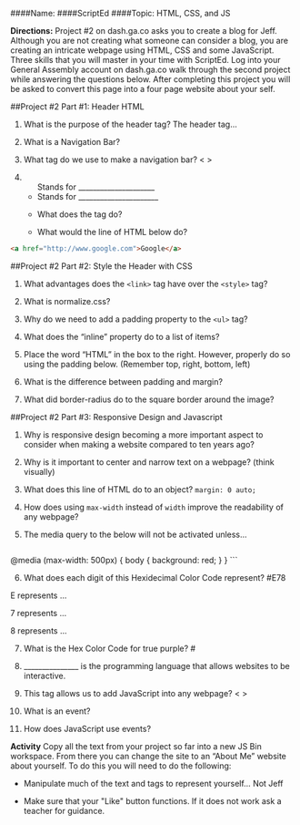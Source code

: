 ####Name:
####ScriptEd
####Topic: HTML, CSS, and JS

**Directions:** Project #2 on dash.ga.co asks you to create a blog for Jeff. Although you are not creating what someone can consider a blog, you are creating an intricate webpage using HTML, CSS and some JavaScript. Three skills that you will master in your time with ScriptEd. Log into your General Assembly account on dash.ga.co walk through the second project while answering the questions below. After completing this project you will be asked to convert this page into a four page website about your self.


##Project #2 Part #1: Header HTML
1. What is the purpose of the header tag? The header tag...

2. What is a Navigation Bar?

3. What tag do we use to make a navigation bar? <      >

4.  <ul> Stands for _____________________
    <li> Stands for ______________________

5. What does the <a> tag do?

6. What would the line of HTML below do?

``` html
<a href="http://www.google.com">Google</a>
```

##Project #2 Part #2: Style the Header with CSS

1. What advantages does the `<link>` tag have over the `<style>` tag?

2. What is normalize.css?

3. Why do we need to add a padding property to the `<ul>` tag?

4. What does the “inline” property do to a list of items?

5. Place the word “HTML” in the box to the right. However, properly do so using the padding below. (Remember top, right, bottom, left)

6. What is the difference between padding and margin?

7. What did border-radius do to the square border around the image?

##Project #2 Part #3: Responsive Design and Javascript

1. Why is responsive design becoming a more important aspect to consider when making a website compared to ten years ago?

2. Why is it important to center and narrow text on a webpage? (think visually)

3. What does this line of HTML do to an object? `margin: 0 auto;`

4. How does using `max-width` instead of `width` improve the readability of any webpage?

5. The media query to the below  will not be activated unless…

    ``` css
@media (max-width: 500px) {
    body {
        background: red;
    }
}
    ```

6. What does each digit of this Hexidecimal Color Code represent? #E78

 E represents ...

 7 represents ...

 8 represents ...

7. What is the Hex Color Code for true purple?  #

8. _______________ is the programming language that allows websites to be interactive.

9. This tag allows us to add JavaScript into any webpage? <          >

10. What is an event?

11. How does JavaScript use events?

**Activity** Copy all the text from your project so far into a new JS Bin workspace. From there you can change the site to an “About Me” website about yourself. To do this you will need to do the following:

- Manipulate much of the text and tags to represent yourself… Not Jeff

- Make sure that your "Like" button functions. If it does not work ask a teacher for guidance.




